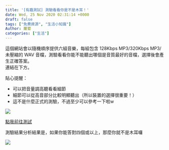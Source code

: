 ```yaml
---
title: '[有趣測試] 測驗看看你是不是木耳！'
date: Wed, 25 Nov 2020 02:31:14 +0000
draft: false
tags: ["免費資源", "生活小知識"]
Author: 蘿蔔
categories: ["生活"]
---
```


這個網站會以隨機順序提供六組音樂，每組包含 128Kbps MP3/320Kbps MP3/ 未壓縮的 WAV 音檔，測驗看看你能不能聽出哪個是音質最好的音檔，選擇後會產生正確答案。  
連結在下方。

貼心提醒：  
- 可以把音量調高聽看看細節  
- 細節可以從高音部分比較明顯聽出（所以裝置的選擇很重要！）  
- 這不是什麼正式的測驗，不過至少可以參考一下啦w

![](https://static-a1.steveyi.net/media/blog/2020112501583221.png)

[點我前往測試](https://www.npr.org/sections/therecord/2015/06/02/411473508/how-well-can-you-hear-audio-quality)

測驗結果分析結果是，如果你能答對四個或以上，那麼你就不是木耳囉

![](https://static-a1.steveyi.net/media/blog/2020112501563810.jpg)
